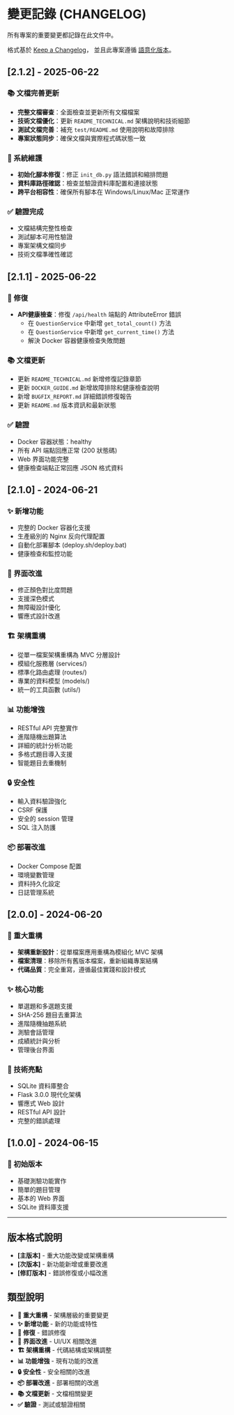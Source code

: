 # 變更記錄 (CHANGELOG)

所有專案的重要變更都記錄在此文件中。

格式基於 [Keep a Changelog](https://keepachangelog.com/zh-TW/1.0.0/)，
並且此專案遵循 [語意化版本](https://semver.org/spec/v2.0.0.html)。

## [2.1.2] - 2025-06-22

### 📚 文檔完善更新
- **完整文檔審查**：全面檢查並更新所有文檔檔案
- **技術文檔優化**：更新 `README_TECHNICAL.md` 架構說明和技術細節
- **測試文檔完善**：補充 `test/README.md` 使用說明和故障排除
- **專案狀態同步**：確保文檔與實際程式碼狀態一致

### 🔧 系統維護
- **初始化腳本修復**：修正 `init_db.py` 語法錯誤和縮排問題
- **資料庫路徑確認**：檢查並驗證資料庫配置和連接狀態
- **跨平台相容性**：確保所有腳本在 Windows/Linux/Mac 正常運作

### ✅ 驗證完成
- 文檔結構完整性檢查
- 測試腳本可用性驗證
- 專案架構文檔同步
- 技術文檔準確性確認

## [2.1.1] - 2025-06-22

### 🐛 修復
- **API健康檢查**：修復 `/api/health` 端點的 AttributeError 錯誤
  - 在 `QuestionService` 中新增 `get_total_count()` 方法
  - 在 `QuestionService` 中新增 `get_current_time()` 方法
  - 解決 Docker 容器健康檢查失敗問題

### 📚 文檔更新
- 更新 `README_TECHNICAL.md` 新增修復記錄章節
- 更新 `DOCKER_GUIDE.md` 新增故障排除和健康檢查說明
- 新增 `BUGFIX_REPORT.md` 詳細錯誤修復報告
- 更新 `README.md` 版本資訊和最新狀態

### ✅ 驗證
- Docker 容器狀態：healthy
- 所有 API 端點回應正常 (200 狀態碼)
- Web 界面功能完整
- 健康檢查端點正常回應 JSON 格式資料

## [2.1.0] - 2024-06-21

### ✨ 新增功能
- 完整的 Docker 容器化支援
- 生產級別的 Nginx 反向代理配置
- 自動化部署腳本 (deploy.sh/deploy.bat)
- 健康檢查和監控功能

### 🎨 界面改進
- 修正顏色對比度問題
- 支援深色模式
- 無障礙設計優化
- 響應式設計改進

### 🏗️ 架構重構
- 從單一檔案架構重構為 MVC 分層設計
- 模組化服務層 (services/)
- 標準化路由處理 (routes/)
- 專業的資料模型 (models/)
- 統一的工具函數 (utils/)

### 📊 功能增強
- RESTful API 完整實作
- 進階隨機出題算法
- 詳細的統計分析功能
- 多格式題目導入支援
- 智能題目去重機制

### 🔒 安全性
- 輸入資料驗證強化
- CSRF 保護
- 安全的 session 管理
- SQL 注入防護

### 📦 部署改進
- Docker Compose 配置
- 環境變數管理
- 資料持久化設定
- 日誌管理系統

## [2.0.0] - 2024-06-20

### 🚀 重大重構
- **架構重新設計**：從單檔案應用重構為模組化 MVC 架構
- **檔案清理**：移除所有舊版本檔案，重新組織專案結構
- **代碼品質**：完全重寫，遵循最佳實踐和設計模式

### ✨ 核心功能
- 單選題和多選題支援
- SHA-256 題目去重算法
- 進階隨機抽題系統
- 測驗會話管理
- 成績統計與分析
- 管理後台界面

### 🎯 技術亮點
- SQLite 資料庫整合
- Flask 3.0.0 現代化架構
- 響應式 Web 設計
- RESTful API 設計
- 完整的錯誤處理

## [1.0.0] - 2024-06-15

### 🎉 初始版本
- 基礎測驗功能實作
- 簡單的題目管理
- 基本的 Web 界面
- SQLite 資料庫支援

---

## 版本格式說明

- **[主版本]** - 重大功能改變或架構重構
- **[次版本]** - 新功能新增或重要改進
- **[修訂版本]** - 錯誤修復或小幅改進

## 類型說明

- **🚀 重大重構** - 架構層級的重要變更
- **✨ 新增功能** - 新的功能或特性
- **🐛 修復** - 錯誤修復
- **🎨 界面改進** - UI/UX 相關改進
- **🏗️ 架構重構** - 代碼結構或架構調整
- **📊 功能增強** - 現有功能的改進
- **🔒 安全性** - 安全相關的改進
- **📦 部署改進** - 部署相關的改進
- **📚 文檔更新** - 文檔相關變更
- **✅ 驗證** - 測試或驗證相關
